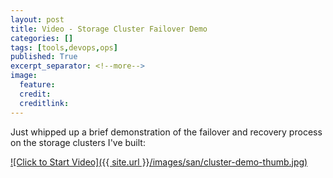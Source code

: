 ```yaml
---
layout: post
title: Video - Storage Cluster Failover Demo
categories: []
tags: [tools,devops,ops]
published: True
excerpt_separator: <!--more-->
image:
  feature:
  credit:
  creditlink:
---
```


Just whipped up a brief demonstration of the failover and recovery process on the storage clusters I've built:

[![Click to Start Video]({{ site.url }}/images/san/cluster-demo-thumb.jpg)](https://youtu.be/VAdqurA2zQ4?t=198)
